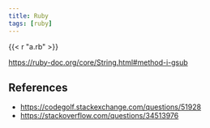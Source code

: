 ```yaml
---
title: Ruby
tags: [ruby]
---
```


{{< r "a.rb" >}}

<https://ruby-doc.org/core/String.html#method-i-gsub>

## References

- <https://codegolf.stackexchange.com/questions/51928>
- <https://stackoverflow.com/questions/34513976>
